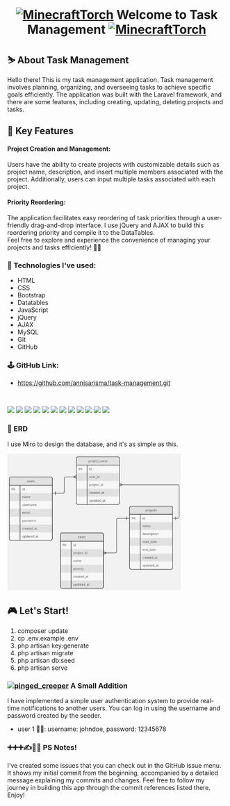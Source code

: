 # <p align="center"> <a href="https://emoji.gg/emoji/1782_MinecraftTorch"><img src="https://cdn3.emoji.gg/emojis/1782_MinecraftTorch.gif" width="64px" height="64px" alt="MinecraftTorch"></a> Welcome to Task Management <a href="https://emoji.gg/emoji/1782_MinecraftTorch"><img src="https://cdn3.emoji.gg/emojis/1782_MinecraftTorch.gif" width="64px" height="64px" alt="MinecraftTorch"></a> </p>


## ⛷️ About Task Management
Hello there! This is my task management application. Task management involves planning, organizing, and overseeing tasks to achieve specific goals efficiently. The application was built with the Laravel framework, and there are some features, including creating, updating, deleting projects and tasks.

## 🚀 Key Features

<h4>Project Creation and Management:</h4>
Users have the ability to create projects with customizable details such as project name, description, and insert multiple members associated with the project. Additionally, users can input multiple tasks associated with each project.

<h4>Priority Reordering:</h4>
The application facilitates easy reordering of task priorities through a user-friendly drag-and-drop interface. I use jQuery and AJAX to build this reordering priority and compile it to the DataTables.

<br>
Feel free to explore and experience the convenience of managing your projects and tasks efficiently! 💁‍♀️

### 📖 Technologies I've used:
- HTML
- CSS
- Bootstrap
- Datatables
- JavaScript
- jQuery
- AJAX
- MySQL
- Git
- GitHub

### 🕹️ GitHub Link:
- https://github.com/annisarisma/task-management.git

<br>

![](https://img.shields.io/badge/Framework-Laravel-informational?style=flat&logo=laravel&logoColor=white&color=yellowgreen)
![](https://img.shields.io/badge/Framework-Bootstrap-informational?style=flat&logo=bootstrap&logoColor=white&color=yellowgreen)
![](https://img.shields.io/badge/Code-PHP-informational?style=flat&logo=php&logoColor=white&color=blue)
![](https://img.shields.io/badge/Code-JavaScript-informational?style=flat&logo=javascript&logoColor=white&color=blue)
![](https://img.shields.io/badge/Code-CSS-informational?style=flat&logo=css3&logoColor=white&color=blue)
![](https://img.shields.io/badge/Code-HTML-informational?style=flat&logo=html5&logoColor=white&color=blue)
![](https://img.shields.io/badge/Library-JQuery-informational?style=flat&logo=jquery&logoColor=white&color=blueviolet)
![](https://img.shields.io/badge/Library-Datatables-informational?style=flat&logo=datatables&logoColor=white&color=blueviolet)
![](https://img.shields.io/badge/Tools-VSCode-informational?style=flat&logo=visualstudiocode&logoColor=white&color=important)
![](https://img.shields.io/badge/Tools-Miro-informational?style=flat&logo=miro&logoColor=white&color=important)
![](https://img.shields.io/badge/Tools-GitHub-informational?style=flat&logo=github&logoColor=white&color=important)
![](https://img.shields.io/badge/Database-MySQL-informational?style=flat&logo=mysql&logoColor=white&color=yellow)

### 📁 ERD
I use Miro to design the database, and it's as simple as this.

<img src="_document/ERD.jpg" width="400px" alt="Diamond2">

## 🎮 Let's Start!
1. composer update
2. cp .env.example .env
3. php artisan key:generate
4. php artisan migrate
5. php artisan db:seed
6. php artisan serve

### <a href="https://emoji.gg/emoji/8663-pinged-creeper"><img src="https://cdn3.emoji.gg/emojis/8663-pinged-creeper.png" width="20px" alt="pinged_creeper"></a> A Small Addition
I have implemented a simple user authentication system to provide real-time notifications to another users. You can log in using the username and password created by the seeder.

- user 1 👨‍🦰: username: johndoe, password: 12345678

### ➕➕➕✍️🙋‍♀️ PS Notes!
I've created some issues that you can check out in the GitHub issue menu. It shows my initial commit from the beginning, accompanied by a detailed message explaining my commits and changes. Feel free to follow my journey in building this app through the commit references listed there. Enjoy!